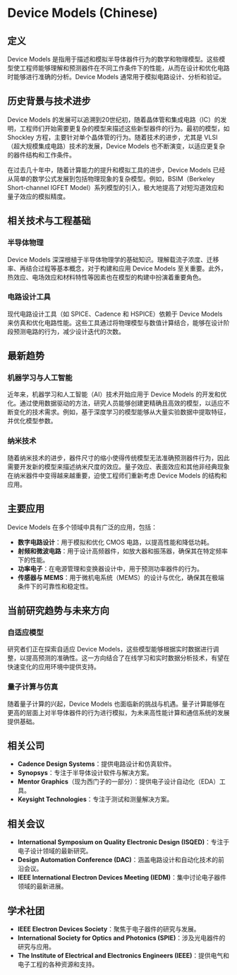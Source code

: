 # Device Models (Chinese)

## 定义

Device Models 是指用于描述和模拟半导体器件行为的数学和物理模型。这些模型使工程师能够理解和预测器件在不同工作条件下的性能，从而在设计和优化电路时能够进行准确的分析。Device Models 通常用于模拟电路设计、分析和验证。

## 历史背景与技术进步

Device Models 的发展可以追溯到20世纪初，随着晶体管和集成电路（IC）的发明，工程师们开始需要更复杂的模型来描述这些新型器件的行为。最初的模型，如 Shockley 方程，主要针对单个晶体管的行为。随着技术的进步，尤其是 VLSI（超大规模集成电路）技术的发展，Device Models 也不断演变，以适应更复杂的器件结构和工作条件。

在过去几十年中，随着计算能力的提升和模拟工具的进步，Device Models 已经从简单的数学公式发展到包括物理现象的复杂模型。例如，BSIM（Berkeley Short-channel IGFET Model）系列模型的引入，极大地提高了对短沟道效应和量子效应的模拟精度。

## 相关技术与工程基础

### 半导体物理

Device Models 深深根植于半导体物理学的基础知识。理解载流子浓度、迁移率、再结合过程等基本概念，对于构建和应用 Device Models 至关重要。此外，热效应、电场效应和材料特性等因素也在模型的构建中扮演着重要角色。

### 电路设计工具

现代电路设计工具（如 SPICE、Cadence 和 HSPICE）依赖于 Device Models 来仿真和优化电路性能。这些工具通过将物理模型与数值计算结合，能够在设计阶段预测电路的行为，减少设计迭代的次数。

## 最新趋势

### 机器学习与人工智能

近年来，机器学习和人工智能（AI）技术开始应用于 Device Models 的开发和优化。通过使用数据驱动的方法，研究人员能够创建更精确且高效的模型，以适应不断变化的技术需求。例如，基于深度学习的模型能够从大量实验数据中提取特征，并优化模型参数。

### 纳米技术

随着纳米技术的进步，器件尺寸的缩小使得传统模型无法准确预测器件行为，因此需要开发新的模型来描述纳米尺度的效应。量子效应、表面效应和其他非经典现象在纳米器件中变得越来越重要，迫使工程师们重新考虑 Device Models 的结构和应用。

## 主要应用

Device Models 在多个领域中具有广泛的应用，包括：

- **数字电路设计**：用于模拟和优化 CMOS 电路，以提高性能和降低功耗。
- **射频和微波电路**：用于设计高频器件，如放大器和振荡器，确保其在特定频率下的性能。
- **功率电子**：在电源管理和变换器设计中，用于预测功率器件的行为。
- **传感器与 MEMS**：用于微机电系统（MEMS）的设计与优化，确保其在极端条件下的可靠性和稳定性。

## 当前研究趋势与未来方向

### 自适应模型

研究者们正在探索自适应 Device Models，这些模型能够根据实时数据进行调整，以提高预测的准确性。这一方向结合了在线学习和实时数据分析技术，有望在快速变化的应用环境中提供支持。

### 量子计算与仿真

随着量子计算的兴起，Device Models 也面临新的挑战与机遇。量子计算能够在更高的层面上对半导体器件的行为进行模拟，为未来高性能计算和通信系统的发展提供基础。

## 相关公司

- **Cadence Design Systems**：提供电路设计和仿真软件。
- **Synopsys**：专注于半导体设计软件与解决方案。
- **Mentor Graphics**（现为西门子的一部分）：提供电子设计自动化（EDA）工具。
- **Keysight Technologies**：专注于测试和测量解决方案。

## 相关会议

- **International Symposium on Quality Electronic Design (ISQED)**：专注于电子设计领域的最新研究。
- **Design Automation Conference (DAC)**：涵盖电路设计和自动化技术的前沿会议。
- **IEEE International Electron Devices Meeting (IEDM)**：集中讨论电子器件领域的最新进展。

## 学术社团

- **IEEE Electron Devices Society**：聚焦于电子器件的研究与发展。
- **International Society for Optics and Photonics (SPIE)**：涉及光电器件的研究与应用。
- **The Institute of Electrical and Electronics Engineers (IEEE)**：提供电气和电子工程的各种资源和支持。